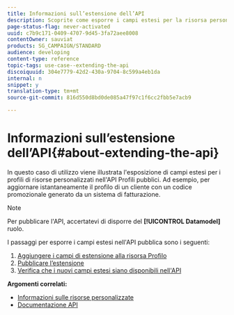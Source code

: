 ```yaml
---
title: Informazioni sull’estensione dell’API
description: Scoprite come esporre i campi estesi per la risorsa personalizzata Profili nell'API Profili pubblici.
page-status-flag: never-activated
uuid: c7b9c171-0409-4707-9d45-3fa72aee8008
contentOwner: sauviat
products: SG_CAMPAIGN/STANDARD
audience: developing
content-type: reference
topic-tags: use-case--extending-the-api
discoiquuid: 304e7779-42d2-430a-9704-8c599a4eb1da
internal: n
snippet: y
translation-type: tm+mt
source-git-commit: 816d550d8bd0de085a47f97c1f6cc2fbb5e7acb9

---
```



# Informazioni sull’estensione dell’API{#about-extending-the-api}

In questo caso di utilizzo viene illustrata l&#39;esposizione di campi estesi per i profili di risorse personalizzati nell&#39;API Profili pubblici. Ad esempio, per aggiornare istantaneamente il profilo di un cliente con un codice promozionale generato da un sistema di fatturazione.

>[!NOTE]
>
>Per pubblicare l&#39;API, accertatevi di disporre del **[!UICONTROL Datamodel]** ruolo.

I passaggi per esporre i campi estesi nell&#39;API pubblica sono i seguenti:

1. [Aggiungere i campi di estensione alla risorsa Profilo](../../developing/using/step-1--add-extension-fields-to-the-profile-resource.md)
1. [Pubblicare l’estensione](../../developing/using/step-2--publish-the-extension.md)
1. [Verifica che i nuovi campi estesi siano disponibili nell&#39;API](../../developing/using/step-3--verify-the-extension.md)

**Argomenti correlati:**

* [Informazioni sulle risorse personalizzate](../../developing/using/data-model-concepts.md)
* [Documentazione API](../../api/using/get-started-apis.md)
